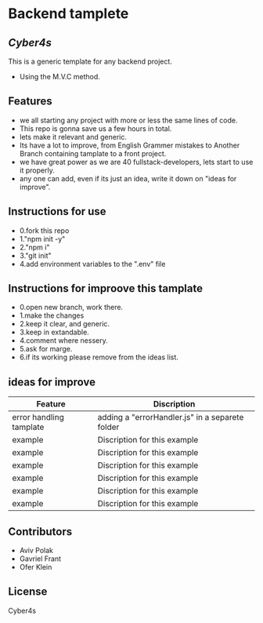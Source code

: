 # Backend tamplete

## _Cyber4s_

This is a generic template for any backend project.

- Using the M.V.C method.

## Features

- we all starting any project with more or less the same lines of code.
- This repo is gonna save us a few hours in total.
- lets make it relevant and generic.
- Its have a lot to improve, from English Grammer mistakes to Another Branch containing tamplate to a front project.
- we have great power as we are 40 fullstack-developers, lets start to use it properly.
- any one can add, even if its just an idea, write it down on "ideas for improve".

## Instructions for use

- 0.fork this repo
- 1."npm init -y"
- 2."npm i"
- 3."git init"
- 4.add environment variables to the ".env" file

## Instructions for improove this tamplate

- 0.open new branch, work there.
- 1.make the changes
- 2.keep it clear, and generic.
- 3.keep in extandable.
- 4.comment where nessery.
- 5.ask for marge.
- 6.if its working please remove from the ideas list.

## ideas for improve

| Feature                 | Discription                                     |
| ----------------------- | ----------------------------------------------- |
| error handling tamplate | adding a "errorHandler.js" in a separete folder |
| example                 | Discription for this example                    |
| example                 | Discription for this example                    |
| example                 | Discription for this example                    |
| example                 | Discription for this example                    |
| example                 | Discription for this example                    |
| example                 | Discription for this example                    |

## Contributors

- Aviv Polak
- Gavriel Frant
- Ofer Klein

## License

Cyber4s
